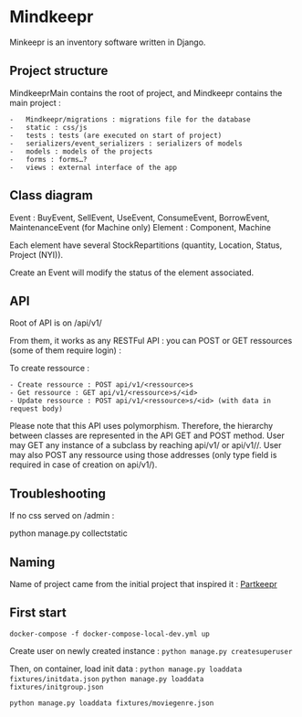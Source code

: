 # Mindkeepr

Minkeepr is an inventory software written in Django.


## Project structure

MindkeeprMain contains the root of project, and Mindkeepr contains
the main project :

    -   Mindkeepr/migrations : migrations file for the database
    -   static : css/js
    -   tests : tests (are executed on start of project)
    -   serializers/event_serializers : serializers of models
    -   models : models of the projects
    -   forms : forms…?
    -   views : external interface of the app

## Class diagram

Event : BuyEvent, SellEvent, UseEvent, ConsumeEvent, BorrowEvent, MaintenanceEvent (for Machine only)
Element  : Component, Machine

Each element have several StockRepartitions (quantity, Location, Status, Project (NYI)).

Create an Event will modify the status of the element associated.

## API

Root of API is on /api/v1/

From them, it works as any RESTFul API : you can POST or GET ressources (some of them require login) :

To create ressource :

    - Create ressource : POST api/v1/<ressource>s
    - Get ressource : GET api/v1/<ressource>s/<id>
    - Update ressource : POST api/v1/<ressource>s/<id> (with data in request body)

Please note that this API uses polymorphism. Therefore, the hierarchy between classes are represented in the API GET and POST method. User may GET any instance of a subclass by reaching api/v1/<rootressource> or api/v1/<rootressource>/<id>. User may also POST any ressource using those addresses (only type field is required in case of creation on api/v1/<rootressource>).

## Troubleshooting

If no css served on /admin :

python manage.py collectstatic

## Naming

Name of project came from the initial project that inspired it : [Partkeepr](https://partkeepr.org/)

## First start

`docker-compose -f docker-compose-local-dev.yml up`

Create user on newly created instance :
`python manage.py createsuperuser`

Then, on container, load init data :
`python manage.py loaddata fixtures/initdata.json`
`python manage.py loaddata fixtures/initgroup.json`

`python manage.py loaddata fixtures/moviegenre.json`
